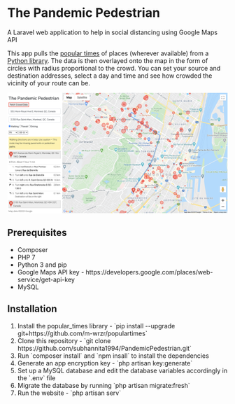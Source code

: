 # The Pandemic Pedestrian
A Laravel web application to help in social distancing using Google Maps API

This app pulls the <a href="https://support.google.com/business/answer/6263531?hl=en">popular times</a> of places (wherever available) from a <a href="https://github.com/m-wrzr/populartimes">Python library</a>.
The data is then overlayed onto the map in the form of circles with radius proportional to the crowd. 
You can set your source and destination addresses, select a day and time and see how crowded the vicinity of your route can be. 

<img src="https://github.com/subhannita1994/PandemicPedestrian/blob/master/sample%20map.png"></img>

## Prerequisites
<ul>
    <li>Composer</li>
    <li>PHP 7</li>
    <li>Python 3 and pip</li>
    <li>Google Maps API key - https://developers.google.com/places/web-service/get-api-key</li>
    <li>MySQL</li>
</ul>
       
## Installation

<ol>
    <li>Install the popular_times library - `pip install --upgrade git+https://github.com/m-wrzr/populartimes`</li>
    <li>Clone this repository - `git clone https://github.com/subhannita1994/PandemicPedestrian.git`</li>
    <li>Run `composer install` and `npm insall` to install the dependencies</li>
    <li>Generate an app encryption key - `php artisan key:generate`</li>
    <li>Set up a MySQL database and edit the database variables accordingly in the `.env` file</li>
    <li>Migrate the database by running `php artisan migrate:fresh`</li>
    <li>Run the website - `php artisan serv`</li>
</ol>
    
    
    
